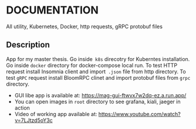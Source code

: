 # DOCUMENTATION
All utility, Kubernetes, Docker, http requests, gRPC protobuf files 

## Description
App for my master thesis. Go inside``` k8s``` direcotry  for Kuberntes installation. Go inside ```docker``` directory for docker-compose local run.  To test HTTP request install Insomnia client and import``` .json``` file from http directory. To test ``` gRPC ``` request install BloomRPC clinet and import protobuf files from ```grpc``` directory.  

* GUI libe app is available at: https://mag-gui-ftwvx7w2dq-ez.a.run.app/
* You can open images in ```root``` directory to see grafana, kiali, jaeger in action
* Video of working app available at: https://www.youtube.com/watch?v=7LJtzd5oY3c
